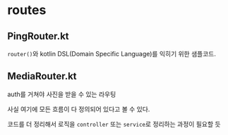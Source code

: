 # routes

## PingRouter.kt

`router()`와 kotlin DSL(Domain Specific Language)를 익히기 위한 샘플코드.

## MediaRouter.kt

auth를 거쳐야 사진을 받을 수 있는 라우팅

사실 여기에 모든 흐름이 다 정의되어 있다고 볼 수 있다.

코드를 더 정리해서 로직을 `controller` 또는 `service`로 정리하는 과정이 필요할 듯